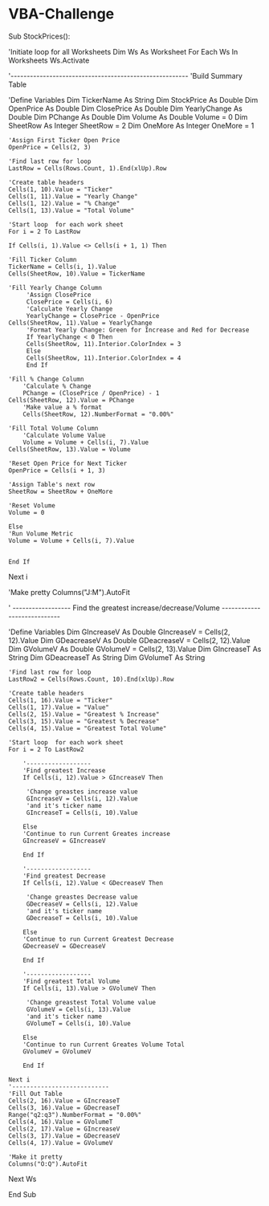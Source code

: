 # VBA-Challenge

Sub StockPrices():

'Initiate loop for all Worksheets
Dim Ws As Worksheet
For Each Ws In Worksheets
Ws.Activate

'-------------------------------------------------------
'Build Summary Table

'Define Variables
Dim TickerName As String
Dim StockPrice As Double
Dim OpenPrice As Double
Dim ClosePrice As Double
Dim YearlyChange As Double
Dim PChange As Double
Dim Volume As Double
    Volume = 0
Dim SheetRow As Integer
    SheetRow = 2
Dim OneMore As Integer
    OneMore = 1

    'Assign First Ticker Open Price
    OpenPrice = Cells(2, 3)

    'Find last row for loop
    LastRow = Cells(Rows.Count, 1).End(xlUp).Row

    'Create table headers
    Cells(1, 10).Value = "Ticker"
    Cells(1, 11).Value = "Yearly Change"
    Cells(1, 12).Value = "% Change"
    Cells(1, 13).Value = "Total Volume"

    'Start loop  for each work sheet
    For i = 2 To LastRow

    If Cells(i, 1).Value <> Cells(i + 1, 1) Then
    
    'Fill Ticker Column
    TickerName = Cells(i, 1).Value
    Cells(SheetRow, 10).Value = TickerName
    
    'Fill Yearly Change Column
         'Assign ClosePrice
         ClosePrice = Cells(i, 6)
         'Calculate Yearly Change
         YearlyChange = ClosePrice - OpenPrice
    Cells(SheetRow, 11).Value = YearlyChange
         'Format Yearly Change: Green for Increase and Red for Decrease
         If YearlyChange < 0 Then
         Cells(SheetRow, 11).Interior.ColorIndex = 3
         Else
         Cells(SheetRow, 11).Interior.ColorIndex = 4
         End If
        
    'Fill % Change Column
        'Calculate % Change
        PChange = (ClosePrice / OpenPrice) - 1
    Cells(SheetRow, 12).Value = PChange
        'Make value a % format
        Cells(SheetRow, 12).NumberFormat = "0.00%"
        
    'Fill Total Volume Column
        'Calculate Volume Value
        Volume = Volume + Cells(i, 7).Value
    Cells(SheetRow, 13).Value = Volume
    
    'Reset Open Price for Next Ticker
    OpenPrice = Cells(i + 1, 3)
    
    'Assign Table's next row
    SheetRow = SheetRow + OneMore
    
    'Reset Volume
    Volume = 0
    
    Else
    'Run Volume Metric
    Volume = Volume + Cells(i, 7).Value
    

    End If
  
    
    
Next i

'Make pretty
Columns("J:M").AutoFit

 ' ------------------ Find the greatest increase/decrease/Volume ----------------------------

'Define Variables
Dim GIncreaseV As Double
    GIncreaseV = Cells(2, 12).Value
Dim GDeacreaseV As Double
    GDeacreaseV = Cells(2, 12).Value
Dim GVolumeV As Double
    GVolumeV = Cells(2, 13).Value
Dim GIncreaseT As String
Dim GDeacreaseT As String
Dim GVolumeT As String

    'Find last row for loop
    LastRow2 = Cells(Rows.Count, 10).End(xlUp).Row

    'Create table headers
    Cells(1, 16).Value = "Ticker"
    Cells(1, 17).Value = "Value"
    Cells(2, 15).Value = "Greatest % Increase"
    Cells(3, 15).Value = "Greatest % Decrease"
    Cells(4, 15).Value = "Greatest Total Volume"

    'Start loop  for each work sheet
    For i = 2 To LastRow2

        '------------------
        'Find greatest Increase
        If Cells(i, 12).Value > GIncreaseV Then
         
         'Change greastes increase value
         GIncreaseV = Cells(i, 12).Value
         'and it's ticker name
         GIncreaseT = Cells(i, 10).Value
        
        Else
        'Continue to run Current Greates increase
        GIncreaseV = GIncreaseV
        
        End If
        
        '------------------
        'Find greatest Decrease
        If Cells(i, 12).Value < GDecreaseV Then
         
         'Change greastes Decrease value
         GDecreaseV = Cells(i, 12).Value
         'and it's ticker name
         GDecreaseT = Cells(i, 10).Value
        
        Else
        'Continue to run Current Greatest Decrease
        GDecreaseV = GDecreaseV
        
        End If
        
        '------------------
        'Find greatest Total Volume
        If Cells(i, 13).Value > GVolumeV Then
         
         'Change greastest Total Volume value
         GVolumeV = Cells(i, 13).Value
         'and it's ticker name
         GVolumeT = Cells(i, 10).Value
        
        Else
        'Continue to run Current Greates Volume Total
        GVolumeV = GVolumeV
        
        End If
        
    Next i
    '---------------------------
    'Fill Out Table
    Cells(2, 16).Value = GIncreaseT
    Cells(3, 16).Value = GDecreaseT
    Range("q2:q3").NumberFormat = "0.00%"
    Cells(4, 16).Value = GVolumeT
    Cells(2, 17).Value = GIncreaseV
    Cells(3, 17).Value = GDecreaseV
    Cells(4, 17).Value = GVolumeV
    
    'Make it pretty
    Columns("O:Q").AutoFit
Next Ws

End Sub
